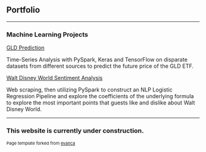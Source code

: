 ## Portfolio

---

### Machine Learning Projects 

[GLD Prediction](/AdvancedDataSciencecapstoneMD/GLDPrediction.md)

Time-Series Analysis with PySpark, Keras and TensorFlow on disparate datasets from different sources to predict the future price of the GLD ETF.

[Walt Disney World Sentiment Analysis](/DisneyReviews/DisneyReviews.md)

Web scraping, then utilizing PySpark to construct an NLP Logistic Regression Pipeline and explore the coefficients of the underlying formula to explore the most important points that guests like and dislike about Walt Disney World.

---

### This website is currently under construction.

<p style="font-size:11px">Page template forked from <a href="https://github.com/evanca/quick-portfolio">evanca</a></p>
<!-- Remove above link if you don't want to attibute -->
